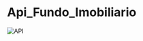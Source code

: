 # Api_Fundo_Imobiliario

![API](https://user-images.githubusercontent.com/81700849/188770312-24fdaa27-c331-421b-8731-2cdaa2129ebf.PNG)

